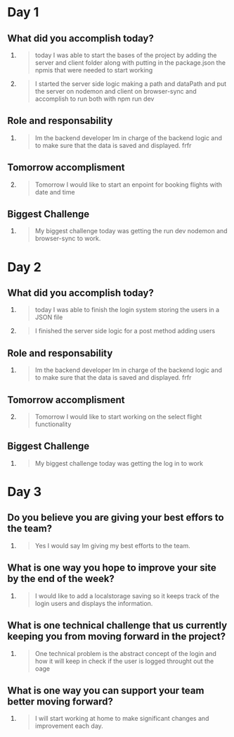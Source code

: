 # Day 1
## What did you accomplish today?

1. > today I was able to start the bases of the project by adding the server and client folder along with putting in the package.json the npmis that were needed to start working

2. > I started the server side logic making a path and dataPath and put the server on nodemon and client on browser-sync and accomplish to run both with npm run dev

## Role and responsability 

1. > Im the backend developer Im in charge of the backend logic and to make sure that the data is saved and displayed. frfr

## Tomorrow accomplisment 

2. > Tomorrow I would like to start an enpoint for booking flights with date and time

## Biggest Challenge 

1. > My biggest challenge today was getting the run dev nodemon and browser-sync to work.


# Day 2
## What did you accomplish today?

1. > today I was able to finish the login system storing the users in a JSON file

2. > I finished the server side logic for a post method adding users

## Role and responsability 

1. > Im the backend developer Im in charge of the backend logic and to make sure that the data is saved and displayed. frfr

## Tomorrow accomplisment 

2. > Tomorrow I would like to start working on the select flight functionality

## Biggest Challenge 

1. > My biggest challenge today was getting the log in to work

# Day 3

## Do you believe you are giving your best effors to the team?
1. > Yes I would say Im giving my best efforts to the team.

## What is one way you hope to improve your site by the end of the week?

1. > I would like to add a localstorage saving so it keeps track of the login users and displays the information.

## What is one technical challenge that us currently keeping you from moving forward in the project?

1. > One technical problem is the abstract concept of the login and how it will keep in check if the user is logged throught out the oage

## What is one way you can support your team better moving forward?
1. > I will start working at home to make significant changes and improvement each day.